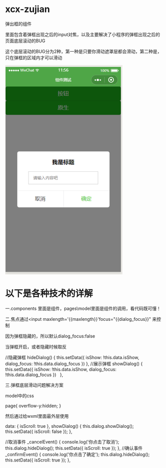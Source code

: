 # xcx-zujian
弹出框的组件  

里面包含着弹框出现之后的input对焦，以及主要解决了小程序的弹框出现之后的页面底层滚动的BUG  

这个底层滚动的BUG分为2种，第一种是只要你滑动遮罩层都会滑动，第二种是，只在弹框的区域内才可以滑动  

<img src="https://github.com/lscing/xcx-zujian/blob/master/img/img1.png" width = "375" height = "667" alt="图片名称" align=center />  
# 以下是各种技术的详解  
一.components 里面是组件，pages\model里面是组件的调用，看代码既可懂！  

二.焦点通过<input maxlength='{{maxlength}}'focus="{{dialog_focus}}" 来控制  

因为弹框隐藏的，所以默认dialog_focus:false  

当弹框开启，或者隐藏时候取反   

//隐藏弹框
    hideDialog() {
      this.setData({
        isShow: !this.data.isShow,
        dialog_focus: !this.data.dialog_focus
      })
    },
    //展示弹框
    showDialog() {
      this.setData({
        isShow: !this.data.isShow,
        dialog_focus: !this.data.dialog_focus
      })
    },    
    
三.弹框底层滑动问题解决方案  

model中的css  

page{
  overflow-y:hidden;
}  

然后通过给wxml里面最外层使用  

<scroll-view scroll-y="{{isScroll}}"> 
data: {
    isScroll: true
  },
  showDialog() {
    this.dialog.showDialog();
    this.setData({
      isScroll: false
    });
  },

  //取消事件
  _cancelEvent() {
    console.log('你点击了取消');
    this.dialog.hideDialog();
    this.setData({
      isScroll: true
    });
  },
  //确认事件
  _confirmEvent() {
    console.log('你点击了确定');
    this.dialog.hideDialog();
    this.setData({
      isScroll: true
    });
  },

